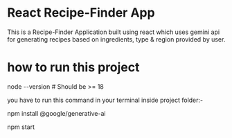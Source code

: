 # React Recipe-Finder App

This is a Recipe-Finder Application built using react which uses gemini api for generating recipes based on ingredients, type & region provided by user.

# how to run this project

node --version # Should be >= 18

you have to run this command in your terminal inside project folder:-

npm install @google/generative-ai

npm start
